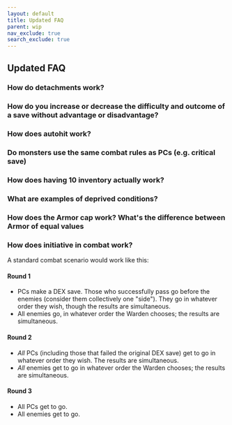 ```yaml
---
layout: default
title: Updated FAQ
parent: wip
nav_exclude: true
search_exclude: true
---
```


## Updated FAQ

### How do detachments work?

### How do you increase or decrease the difficulty and outcome of a save without advantage or disadvantage?

### How does autohit work?

### Do monsters use the same combat rules as PCs (e.g. critical save)

### How does having 10 inventory actually work?

### What are examples of deprived conditions?

### How does the Armor cap work? What's the difference between Armor of equal values

### How does initiative in combat work?
A standard combat scenario would work like this:

#### Round 1
- PCs make a DEX save. Those who successfully pass go before the enemies (consider them collectively one "side"). They go in whatever order they wish, though the results are simultaneous.
- All enemies go, in whatever order the Warden chooses; the results are simultaneous.

#### Round 2
- _All_ PCs (including those that failed the original DEX save) get to go in whatever order they wish. The results are simultaneous.
- _All_ enemies get to go in whatever order the Warden chooses; the results are simultaneous.

#### Round 3
- All PCs get to go.
- All enemies get to go.
